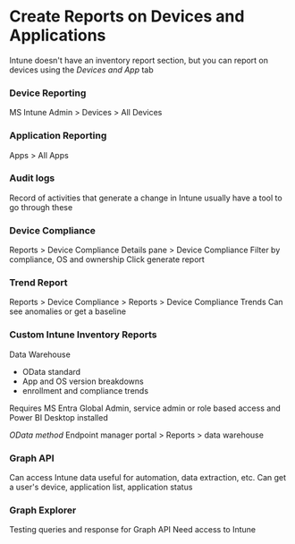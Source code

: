 # Create Reports on Devices and Applications
Intune doesn't have an inventory report section, but you can report on devices using the *Devices and App* tab

### Device Reporting
MS Intune Admin > Devices > All Devices

### Application Reporting
Apps > All Apps

### Audit logs
Record of activities that generate a change in Intune
usually have a tool to go through these

### Device Compliance
Reports > Device Compliance
Details pane > Device Compliance
Filter by compliance, OS and ownership
Click generate report

### Trend Report
Reports > Device Compliance > Reports > Device Compliance Trends
Can see anomalies or get a baseline

### Custom Intune Inventory Reports
Data Warehouse
- OData standard
- App and OS version breakdowns
- enrollment and compliance trends

Requires MS Entra Global Admin, service admin or role based access and Power BI Desktop installed

*OData method*
Endpoint manager portal > Reports > data warehouse

### Graph API
Can access Intune data
useful for automation, data extraction, etc.
Can get a user's device, application list, application status

### Graph Explorer
Testing queries and response for Graph API
Need access to Intune
